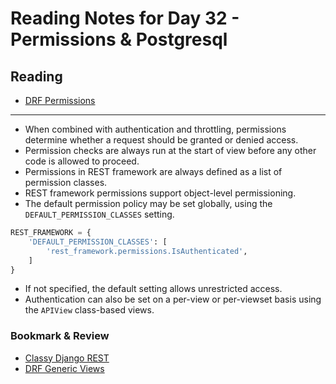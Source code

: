 # Reading Notes for Day 32 - Permissions & Postgresql

## Reading
* [DRF Permissions](https://www.django-rest-framework.org/api-guide/permissions/)
<hr/>

* When combined with authentication and throttling, permissions determine whether a request should be granted or 
denied access.
* Permission checks are always run at the start of view before any other code is allowed to proceed.
* Permissions in REST framework are always defined as a list of permission classes.
* REST framework permissions support object-level permissioning.
* The default permission policy may be set globally, using the `DEFAULT_PERMISSION_CLASSES` setting.

```python
REST_FRAMEWORK = {
    'DEFAULT_PERMISSION_CLASSES': [
        'rest_framework.permissions.IsAuthenticated',
    ]
}
```

* If not specified, the default setting allows unrestricted access.
* Authentication can also be set on a per-view or per-viewset basis using the `APIView` class-based views.

### Bookmark & Review
* [Classy Django REST](https://www.cdrf.co/)
* [DRF Generic Views](https://www.django-rest-framework.org/api-guide/generic-views/)